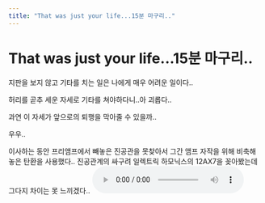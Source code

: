 ```yaml
---
title: "That was just your life...15분 마구리.."
---
```

# That was just your life...15분 마구리..

지판을 보지 않고 기타를 치는 일은 나에게 매우 어려운 일이다..

허리를 곧추 세운 자세로 기타를 쳐야하다니..아 괴롭다..

과연 이 자세가 앞으로의 퇴행을 막아줄 수 있을까..

우우..



이사하는 동안 프리앰프에서 빼놓은 진공관을 못찾아서 그간 앰프 자작을 위해 비축해 놓은 탄환을 사용했다..
진공관계의 싸구려 일렉트릭 하모닉스의 12AX7을 꽂아봤는데 그다지 차이는 못 느끼겠다..
<audio src="/assets/images/c779ffc1c0577fb236046311352a24df.mp3" controls preload></audio>



